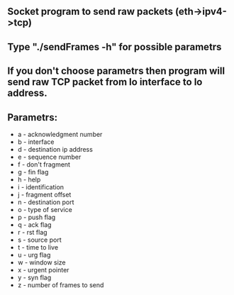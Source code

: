 ## Socket program to send raw packets (eth->ipv4->tcp)

## Type "./sendFrames -h" for possible parametrs
## If you don't choose parametrs then program will send raw TCP packet from lo interface to lo address.

## Parametrs:
*	a - acknowledgment number
*	b - interface
*	d - destination ip address
*	e - sequence number 
*	f - don't fragment 
*	g - fin flag 
*	h - help 
*	i - identification 
*	j - fragment offset
*	n - destination port 
*	o - type of service 
*	p - push flag 
*	q - ack flag 
*	r - rst flag 
*	s - source port 
*	t - time to live  
*	u - urg flag 
*	w - window size 
*	x - urgent pointer 
*	y - syn flag 
*	z - number of frames to send 
